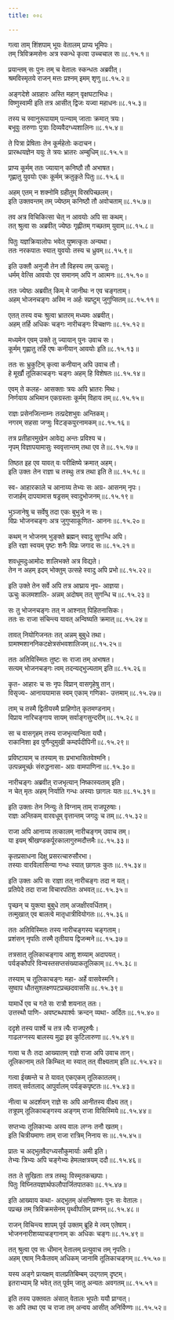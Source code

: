 ```yaml
---
title: ००८

---
```

  
  
गत्वा ताम् शिंशपाम् भूयः वेतालम् प्राप्य भूमिपः।  
तम् त्रिविक्रमसेनः अत्र स्कन्धे कृत्वा उच्चचाल सः॥८.१५.१॥  
  
प्रयान्तम् सः पुनः तम् च वेतालः स्कन्धतः अब्रवीत्।  
श्रमविस्मृतये राजन् मत्तः प्रश्नम् इमम् शृणु॥८.१५.२॥  
  
अङ्गदेशे अग्रहारः अस्ति महान् वृक्षघटाभिधः।  
विष्णुस्वामी इति तत्र आसीत् द्विजः यज्वा महाधनः॥८.१५.३॥  
  
तस्य च स्वानुरूपायाम् पत्न्याम् जाताः क्रमात् त्रयः।  
बभूवुः तरुणाः पुत्राः दिव्यवैदग्ध्यशालिनः॥८.१५.४॥  
  
ते पित्रा प्रेषिताः तेन कूर्महेतोः कदाचन।  
प्रारब्धयज्ञेन ययुः ते त्रयः भ्रातरः अम्बुधिम्॥८.१५.५॥  
  
प्राप्य कूर्मम् ततः ज्यायान् कनिष्ठौ तौ अभाषत।  
गृह्णातु युवयोः एकः कूर्मम् क्रतुकृते पितुः॥८.१५.६॥  
  
अहम् एतम् न शक्नोमि ग्रहीतुम् विस्रपिच्छलम्।  
इति उक्तवन्तम् तम् ज्येष्ठम् कनिष्ठौ तौ अवोचताम्॥८.१५.७॥  
  
तव अत्र विचिकित्सा चेत् न आवयोः अपि सा कथम्।  
तत् श्रुत्वा सः अब्रवीत् ज्येष्ठः गृह्णीतम् गच्छतम् युवाम्॥८.१५.८॥  
  
पितुः यज्ञक्रियालोपः भवेत् युष्मत्कृतः अन्यथा।  
ततः नरकपातः स्यात् युवयोः तस्य च ध्रुवम्॥८.१५.९॥  
  
इति उक्तौ अनुजौ तेन तौ विहस्य तम् ऊचतुः।  
धर्मम् वेत्सि आवयोः एव समानम् अपि न आत्मनः॥८.१५.१०॥  
  
ततः ज्येष्ठः अब्रवीत् किम् मे जानीथः न एव चङ्गताम्।  
अहम् भोजनचङ्गः अस्मि न अर्हः स्प्रष्टुम् जुगुप्सितम्॥८.१५.११॥  
  
एतत् तस्य वचः श्रुत्वा भ्रातरम् मध्यमः अब्रवीत्।  
अहम् तर्हि अधिकः चङ्गः नारीचङ्गः विचक्षणः॥८.१५.१२॥  
  
मध्यमेन एवम् उक्ते तु ज्यायान् पुनः उवाच सः।  
कूर्मम् गृह्णातु तर्हि एषः कनीयान् आवयोः इति॥८.१५.१३॥  
  
ततः सः भ्रुकुटिम् कृत्वा कनीयान् अपि उवाच तौ।  
हे मूर्खौ तूलिकाचङ्गः चङ्गः अहम् हि विशेषतः॥८.१५.१४॥  
  
एवम् ते कलह- आसक्ताः त्रयः अपि भ्रातरः मिथः।  
निर्णयाय अभिमान एकग्रस्ताः कूर्मम् विहाय तम्॥८.१५.१५॥  
  
राज्ञः प्रसेनजित्नाम्नः तत्प्रदेशभुवः अन्तिकम्।  
नगरम् सहसा जग्मुः विटङ्कपुरनामकम्॥८.१५.१६॥  
  
तत्र प्रतीहारमुखेन आवेद्य अन्तः प्रविश्य च।  
नृपम् विज्ञापयामासुः स्ववृत्तान्तम् तथा एव ते॥८.१५.१७॥  
  
तिष्ठत इह एव यावत् वः परीक्षिष्ये क्रमात् अहम्।  
इति उक्तः तेन राज्ञा च तस्थुः तत्र तथा इति ते॥८.१५.१८॥  
  
स्व- आहारकाले च आनाय्य तेभ्यः सः अग्र- आसनम् नृपः।  
राजार्हम् दापयामास षड्रसम् स्वादुभोजनम्॥८.१५.१९॥  
  
भुञ्जानेषु च सर्वेषु तदा एकः बुभुजे न सः।  
विप्रः भोजनचङ्गः अत्र जुगुप्साकूणित- आननः॥८.१५.२०॥  
  
कथम् न भोजनम् भुङ्क्ते ब्रह्मन् स्वादु सुगन्धि अपि।  
इति रज्ञा स्वयम् पृष्टः शनैः विप्रः जगाद सः॥८.१५.२१॥  
  
शवधूमदुःआमोदः शालिभक्ते अत्र विद्यते।  
तेन न अहम् इदम् भोक्तुम् उत्सहे स्वादु अपि प्रभो॥८.१५.२२॥  
  
इति उक्ते तेन सर्वे अपि तत्र आघ्राय नृप- आज्ञया।  
ऊचुः कलमशालि- अन्नम् अदोषम् तत् सुगन्धि च॥८.१५.२३॥  
  
सः तु भोजनचङ्गः तत् न आश्नात् पिहितनासिकः।  
ततः सः राजा संचिन्त्य यावत् अन्विष्यति क्रमात्॥८.१५.२४॥  
  
तावत् नियोगिजनतः तत् अन्नम् बुबुधे तथा।  
ग्रामश्मशाननिकटक्षेत्रसंभवशालिजम्॥८.१५.२५॥  
  
ततः अतिविस्मितः तुष्टः सः राजा तम् अभाषत।  
सत्यम् भोजनचङ्गः त्वम् तदन्यद्भुज्यताम् इति॥८.१५.२६॥  
  
कृत- आहारः च सः नृपः विप्रान् वासगृहेषु तान्।  
विसृज्य- आनाययामास स्वम् एकाम् गणिका- उत्तमाम्॥८.१५.२७॥  
  
ताम् च तस्मै द्वितीयस्मै प्राहिणोत् कृतमण्डनाम्।  
विप्राय नारिचङ्गाय सायम् सर्वाङ्गसुन्दरीम्॥८.१५.२८॥  
  
सा च वासगृहम् तस्य राजभृत्यान्विता ययौ।  
राकानिशा इव पुर्णैन्दुमुखी कम्दर्पदीपिनी॥८.१५.२९॥  
  
प्रविष्टायाम् च तस्याम् सः प्रभाभासितवेश्मनि।  
उत्पन्नमूर्च्छः संरुद्धनासा- अग्रः वामपाणिना॥८.१५.३०॥  
  
नारीचङ्गः अब्रवीत् राजभृत्यान् निष्कास्यताम् इति।  
न चेत् मृतः अहम् निर्याति गन्धः अस्याः छागलः यतः॥८.१५.३१॥  
  
इति उक्ताः तेन निन्युः ते विग्नाम् ताम् राजपूरुषाः।  
राज्ञः अन्तिकम् वारवधूम् वृत्तान्तम् जगदुः च तम्॥८.१५.३२॥  
  
राजा अपि आनाय्य तत्कालम् नारीचङ्गम् उवाच तम्।  
या इयम् श्रीखण्डकर्पूरकालागुरुमदौत्तमैः॥८.१५.३३॥  
  
कृतप्रसाधना दिक्षु प्रसरत्चारुसौरभा।  
तस्याः वारविलासिन्या गन्धः स्यात् छागलः कुतः॥८.१५.३४॥  
  
इति उक्तः अपि सः राज्ञा तत् नारीचङ्गः तदा न यत्।  
प्रतिपेदे तदा राजा विचारपतितः अभवत्॥८.१५.३५॥  
  
पृच्छन् च युक्त्या बुबुधे ताम् अजक्षीरवर्धिताम्।  
तत्मुखात् एव बालत्वे मातृधात्रीवियोगतः॥८.१५.३६॥  
  
ततः अतिविस्मितः तस्य नारीचङ्गस्य चङ्गताम्।  
प्रशंसन् नृपतिः तस्मै तृतीयाय द्विजन्मने॥८.१५.३७॥  
  
तत्रसात् तूलिकाचङ्गाय आशु शय्याम् अदापयत्।  
पर्यङ्कौपरि विन्यस्तसप्तसंख्याकतूलिकाम्॥८.१५.३८॥  
  
तस्याम् च तूलिकाचङ्गः महा- अर्हे वासवेस्मनि।  
सुष्वाप धौतसुश्लक्ष्णपटप्रच्छदवाससि॥८.१५.३९॥  
  
यामार्धे एव च गते सः रात्रौ शयनात् ततः।  
उत्तस्थौ पाणि- अवष्टब्धपार्श्वः क्रन्दन् व्यथा- अर्दितः॥८.१५.४०॥  
  
ददृशे तस्य पार्श्वे च तत्र त्यैः राजपूरुषैः।  
गाढलग्नस्य बालस्य मुद्रा इव कुटिलारुणा॥८.१५.४१॥  
  
गत्वा च तैः तदा आख्यातम् राज्ञे राजा अपि उवाच तान्।  
तूलिकानाम् तले किम्चित् मा स्यात् तत् वीक्ष्यताम् इति॥८.१५.४२॥  
  
गत्वा ईख्षन्ते च ते यावत् एकएकम् तूलिकातलम्।  
तावत् सर्वतलाद् आपुर्वालम् पर्यङ्कपृष्टतः॥८.१५.४३॥  
  
नीत्वा च अदर्शयन् राज्ञे सः अपि आनीतस्य वीक्ष्य तत्।  
तत्रूपम् तूलिकाचङ्गस्य अङ्गम् राजा विसिस्मिये॥८.१५.४४॥  
  
सप्तभ्यः तूलिकाभ्यः अस्य वालः लग्नः तनौ खतम्।  
इति चित्रीयमाणः ताम् राजा रात्रिम् निनाय सः॥८.१५.४५॥  
  
प्रातः च अद्भुतवैदग्ध्यसौकुमार्याः अमी इति।  
तेभ्यः त्रिभ्यः अपि चङ्गेभ्यः हेमलक्षत्रयम् ददौ॥८.१५.४६॥  
  
ततः ते सुखिताः तत्र तस्थुः विस्मृतकच्छपाः।  
पितुः विघ्नितयज्ञार्थफलौपार्जितपातकाः॥८.१५.४७॥  
  
इति आख्याय कथा- अद्भुतम् अंसनिषण्णः पुनः सः वेतालः।  
पप्रच्छ तम् त्रिविक्रमसेनम् पृथ्वीपतिम् प्रश्नम्॥८.१५.४८॥  
  
राजन् विचिन्त्य शापम् पूर्व उक्तम् ब्रूहि मे त्वम् एतेषाम्।  
भोजननारीशय्याचङ्गानाम् कः अधिकः चङ्गः॥८.१५.४९॥  
  
तत् श्रुत्वा एव सः धीमान् वेतालम् प्रत्युवाच तम् नृपतिः।  
अहम् एषाम् निःकैतवम् अधिकम् जानामि तूलिकाचङ्गम्॥८.१५.५०॥  
  
यस्य अङ्गे प्रत्यक्षम् वालप्रतिबिम्बम् उद्गतम् दृष्टम्।  
इतराभ्याम् हि भवेत् तत् पूर्वम् जातु अन्यतः अवगतम्॥८.१५.५१॥  
  
इति तस्य उक्तवतः अंसात् वेतालः भूपतेः ययौ प्राग्वत्।  
सः अपि तथा एव च राजा तम् अन्वय आसीत् अनिर्विण्णः॥८.१५.५२॥